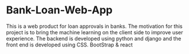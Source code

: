 # Bank-Loan-Web-App
This is a web product for loan approvals in banks. The motivation for this project is to bring the machine learning on the client side to improve user experience. The backend is developed using python and django and the front end is developed using CSS. BootStrap &amp; react
